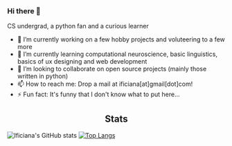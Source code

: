 ### Hi there 👋

CS undergrad, a python fan and a curious learner


<!-- **ificiana/ificiana** is a ✨ _special_ ✨ repository because its `README.md` (this file) appears on your GitHub profile. -->

<!-- Here are some ideas to get you started: -->

- 🔭 I’m currently working on a few hobby projects and voluteering to a few more
- 🌱 I’m currently learning computational neuroscience, basic linguistics, basics of ux designing and web development
- 👯 I’m looking to collaborate on open source projects (mainly those written in python)
- 📫 How to reach me: Drop a mail at ificiana[at]gmail[dot]com!
- ⚡ Fun fact: It's funny that I don't know what to put here...


<h2 align="center">Stats</h2>
<!-- <a href="https://github.com/ificiana">
  <p align="center">
    <img src="https://komarev.com/ghpvc/?username=ificiana" alt="Profile Views Count">
  </p>
</a> -->

![Ificiana's GitHub stats](https://github-readme-stats.vercel.app/api?username=ificiana&show_icons=true&theme=radical&count_private=true)
[![Top Langs](https://github-readme-stats.vercel.app/api/top-langs/?username=ificiana&layout=compact)](https://github.com/anuraghazra/github-readme-stats)

